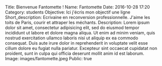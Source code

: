 Title: Bienvenue Fantomette !
Name: Fantomette
Date: 2016-10-28 17:20
Category: students
Objective: Ici j'écris mon objectif une ligne
Short_description: Ecrivaine en reconversion professionnelle. J'aime les toits de Paris, courir et attraper les méchants.
Description:
    Lorem ipsum dolor sit amet, consectetur adipisicing elit, sed do eiusmod
    tempor incididunt ut labore et dolore magna aliqua. Ut enim ad minim veniam,
    quis nostrud exercitation ullamco laboris nisi ut aliquip ex ea commodo
    consequat. Duis aute irure dolor in reprehenderit in voluptate velit esse
    cillum dolore eu fugiat nulla pariatur. Excepteur sint occaecat cupidatat non
    proident, sunt in culpa qui officia deserunt mollit anim id est laborum.
Image: images/fantomette.jpeg
Public: true